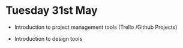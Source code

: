 # Tuesday 31st May


+ Introduction to project management tools (Trello /Github Projects)

+ Introduction to design tools


